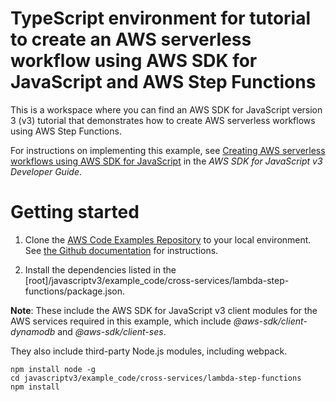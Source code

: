 # TypeScript environment for tutorial to create an AWS serverless workflow using AWS SDK for JavaScript and AWS Step Functions
This is a workspace where you can find an AWS SDK for JavaScript version 3 (v3) tutorial that demonstrates how to 
create AWS serverless workflows using AWS Step Functions.

For instructions on implementing this example, see [Creating AWS serverless workflows using AWS SDK for JavaScript](https://docs.aws.amazon.com/sdk-for-javascript/v3/developer-guide/serverless-step-functions-example.html) in the *AWS SDK for JavaScript v3 Developer Guide*.

# Getting started

1. Clone the [AWS Code Examples Repository](https://github.com/awsdocs/aws-doc-sdk-examples) to your local environment. 
See [the Github documentation](https://docs.github.com/en/github/creating-cloning-and-archiving-repositories/cloning-a-repository) for 
instructions.

1. Install the dependencies listed in the [root]/javascriptv3/example_code/cross-services/lambda-step-functions/package.json.

**Note**: These include the AWS SDK for JavaScript v3 client modules for the AWS services required in this example, 
which include *@aws-sdk/client-dynamodb* and *@aws-sdk/client-ses*.

They also include third-party Node.js modules, including webpack.
```
npm install node -g 
cd javascriptv3/example_code/cross-services/lambda-step-functions
npm install
```


